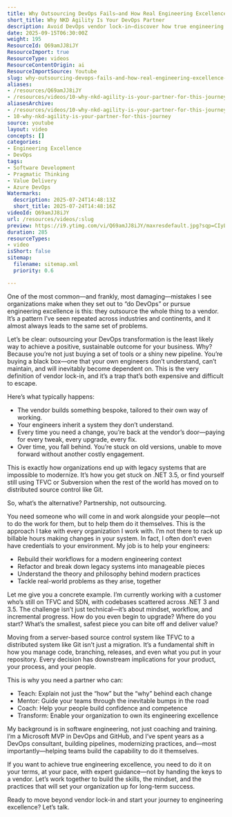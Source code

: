 ```yaml
---
title: Why Outsourcing DevOps Fails—and How Real Engineering Excellence Starts With Your Team
short_title: Why NKD Agility Is Your DevOps Partner
description: Avoid DevOps vendor lock-in—discover how true engineering excellence starts with partnership, not outsourcing. Ready to transform your team?
date: 2025-09-15T06:30:00Z
weight: 195
ResourceId: Q69amJJ8iJY
ResourceImport: true
ResourceType: videos
ResourceContentOrigin: ai
ResourceImportSource: Youtube
slug: why-outsourcing-devops-fails-and-how-real-engineering-excellence-starts-with-your-team
aliases:
- /resources/Q69amJJ8iJY
- /resources/videos/10-why-nkd-agility-is-your-partner-for-this-journey
aliasesArchive:
- /resources/videos/10-why-nkd-agility-is-your-partner-for-this-journey
- 10-why-nkd-agility-is-your-partner-for-this-journey
source: youtube
layout: video
concepts: []
categories:
- Engineering Excellence
- DevOps
tags:
- Software Development
- Pragmatic Thinking
- Value Delivery
- Azure DevOps
Watermarks:
  description: 2025-07-24T14:48:13Z
  short_title: 2025-07-24T14:48:16Z
videoId: Q69amJJ8iJY
url: /resources/videos/:slug
preview: https://i9.ytimg.com/vi/Q69amJJ8iJY/maxresdefault.jpg?sqp=CIyL2sMG&rs=AOn4CLAqAjCqErZza-TnE1FY9R9dVLBveA
duration: 285
resourceTypes:
- video
isShort: false
sitemap:
  filename: sitemap.xml
  priority: 0.6

---
```

One of the most common—and frankly, most damaging—mistakes I see organizations make when they set out to “do DevOps” or pursue engineering excellence is this: they outsource the whole thing to a vendor. It’s a pattern I’ve seen repeated across industries and continents, and it almost always leads to the same set of problems.

Let’s be clear: outsourcing your DevOps transformation is the least likely way to achieve a positive, sustainable outcome for your business. Why? Because you’re not just buying a set of tools or a shiny new pipeline. You’re buying a black box—one that your own engineers don’t understand, can’t maintain, and will inevitably become dependent on. This is the very definition of vendor lock-in, and it’s a trap that’s both expensive and difficult to escape.

Here’s what typically happens:

- The vendor builds something bespoke, tailored to their own way of working.
- Your engineers inherit a system they don’t understand.
- Every time you need a change, you’re back at the vendor’s door—paying for every tweak, every upgrade, every fix.
- Over time, you fall behind. You’re stuck on old versions, unable to move forward without another costly engagement.

This is exactly how organizations end up with legacy systems that are impossible to modernize. It’s how you get stuck on .NET 3.5, or find yourself still using TFVC or Subversion when the rest of the world has moved on to distributed source control like Git.

So, what’s the alternative? Partnership, not outsourcing.

You need someone who will come in and work alongside your people—not to do the work for them, but to help them do it themselves. This is the approach I take with every organization I work with. I’m not there to rack up billable hours making changes in your system. In fact, I often don’t even have credentials to your environment. My job is to help your engineers:

- Rebuild their workflows for a modern engineering context
- Refactor and break down legacy systems into manageable pieces
- Understand the theory and philosophy behind modern practices
- Tackle real-world problems as they arise, together

Let me give you a concrete example. I’m currently working with a customer who’s still on TFVC and SDN, with codebases scattered across .NET 3 and 3.5. The challenge isn’t just technical—it’s about mindset, workflow, and incremental progress. How do you even begin to upgrade? Where do you start? What’s the smallest, safest piece you can bite off and deliver value?

Moving from a server-based source control system like TFVC to a distributed system like Git isn’t just a migration. It’s a fundamental shift in how you manage code, branching, releases, and even what you put in your repository. Every decision has downstream implications for your product, your process, and your people.

This is why you need a partner who can:

- Teach: Explain not just the “how” but the “why” behind each change
- Mentor: Guide your teams through the inevitable bumps in the road
- Coach: Help your people build confidence and competence
- Transform: Enable your organization to own its engineering excellence

My background is in software engineering, not just coaching and training. I’m a Microsoft MVP in DevOps and GitHub, and I’ve spent years as a DevOps consultant, building pipelines, modernizing practices, and—most importantly—helping teams build the capability to do it themselves.

If you want to achieve true engineering excellence, you need to do it on your terms, at your pace, with expert guidance—not by handing the keys to a vendor. Let’s work together to build the skills, the mindset, and the practices that will set your organization up for long-term success.

Ready to move beyond vendor lock-in and start your journey to engineering excellence? Let’s talk.
